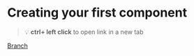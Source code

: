# Creating your first component 


> :bulb: **ctrl+ left click** to open link in a new tab 

[Branch](https://github.com/codiku/react-native-introduction/tree/001-EN-first-component)